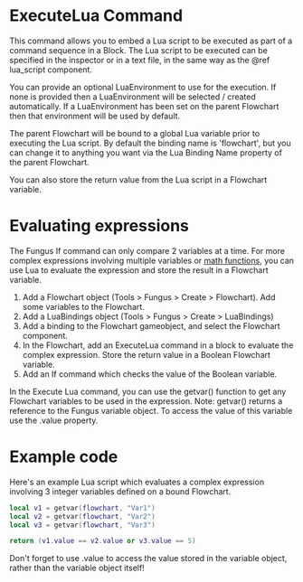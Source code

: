 # ExecuteLua Command

This command allows you to embed a Lua script to be executed as part of a command sequence in a Block. The Lua script to be executed can be specified in the inspector or in a text file, in the same way as the @ref lua_script component.

You can provide an optional LuaEnvironment to use for the execution. If none is provided then a LuaEnvironment will be selected / created automatically. If a LuaEnvironment has been set on the parent Flowchart then that environment will be used by default. 

The parent Flowchart will be bound to a global Lua variable prior to executing the Lua script. By default the binding name is 'flowchart', but you can change it to anything you want via the Lua Binding Name property of the parent Flowchart.

You can also store the return value from the Lua script in a Flowchart variable.

# Evaluating expressions

The Fungus If command can only compare 2 variables at a time. For more complex expressions involving multiple variables or [math functions], you can use Lua to evaluate the expression and store the result in a Flowchart variable.

1. Add a Flowchart object (Tools > Fungus > Create > Flowchart). Add some variables to the Flowchart.
2. Add a LuaBindings object (Tools > Fungus > Create > LuaBindings)
3. Add a binding to the Flowchart gameobject, and select the Flowchart component.
4. In the Flowchart, add an ExecuteLua command in a block to evaluate the complex expression. Store the return value in a Boolean Flowchart variable.
5. Add an If command which checks the value of the Boolean variable.

In the Execute Lua command, you can use the getvar() function to get any Flowchart variables to be used in the expression. 
Note: getvar() returns a reference to the Fungus variable object. To access the value of this variable use the .value property.

# Example code

Here's an example Lua script which evaluates a complex expression involving 3 integer variables defined on a bound Flowchart.

```lua
local v1 = getvar(flowchart, "Var1")
local v2 = getvar(flowchart, "Var2")
local v3 = getvar(flowchart, "Var3")

return (v1.value == v2.value or v3.value == 5) 
```

Don't forget to use .value to access the value stored in the variable object, rather than the variable object itself!

[math functions]: http://lua-users.org/wiki/MathLibraryTutorial
